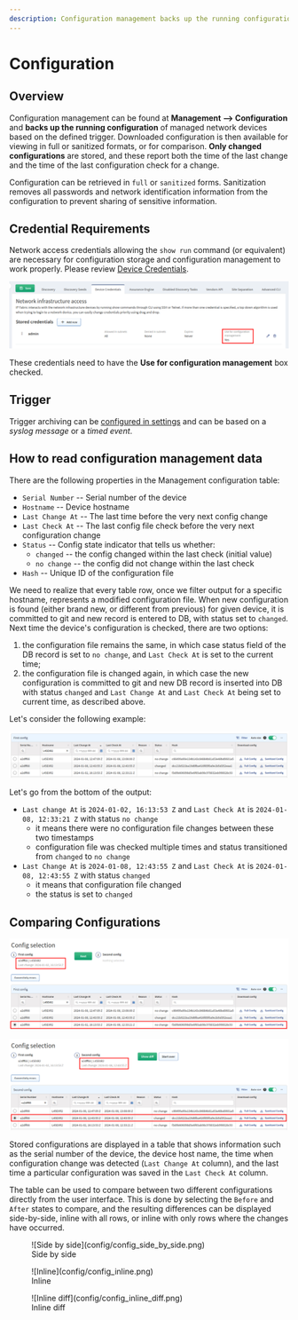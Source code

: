 ```yaml
---
description: Configuration management backs up the running configuration of managed network devices based on the defined trigger. Downloaded configuration is then...
---
```


# Configuration

## Overview

Configuration management can be found at **Management --> Configuration** and **backs up the running configuration** of managed network devices based on the defined trigger. Downloaded configuration is then available for viewing in full or sanitized formats, or for comparison. **Only changed configurations** are stored, and these report both the time of the last change and the time of the last configuration check for a change.

Configuration can be retrieved in `full` or `sanitized` forms. Sanitization removes all passwords and network identification information from the configuration to prevent sharing of sensitive information.

## Credential Requirements

Network access credentials allowing the `show run` command (or equivalent)
are necessary for configuration storage and configuration management to work properly. Please review [Device Credentials](../../IP_Fabric_Settings/Discovery_and_Snapshots/Discovery_Settings/device_credentials.md).

![Config Credentials](config/config_auth.png)

These credentials need to have the **Use for configuration management** box
checked.

## Trigger

Trigger archiving can be [configured in settings](../../IP_Fabric_Settings/configuration_management.md) and can be based on a _syslog message_ or a _timed event_.

## How to read configuration management data

There are the following properties in the Management configuration table:

- `Serial Number` -- Serial number of the device
- `Hostname` -- Device hostname
- `Last Change At` -- The last time before the very next config change
- `Last Check At` -- The last config file check before the very next configuration change
- `Status` -- Config state indicator that tells us whether:
  - `changed` -- the config changed within the last check (initial value)
  - `no change` -- the config did not change within the last check
- `Hash` -- Unique ID of the configuration file

We need to realize that every table row, once we filter output for a specific hostname, represents a modified configuration file. When new configuration is found (either brand new, or different from previous) for given device, it is committed to git and new record is entered to DB, with status set to `changed`. Next time the device's configuration is checked, there are two options:

1. the configuration file remains the same, in which case status field of the DB record is set to `no change`, and `Last Check At` is set to the current time;
2. the configuration file is changed again, in which case the new configuration is committed to git and new DB record is inserted into DB with status `changed` and `Last Change At` and `Last Check At` being set to current time, as described above.

Let's consider the following example:

![Output for L45EXR2](config/config_L45EXR2.png)

Let's go from the bottom of the output:

- `Last change At` is `2024-01-02, 16:13:53 Z` and `Last Check At` is `2024-01-08, 12:33:21 Z` with status `no change`
  - it means there were no configuration file changes between these two timestamps
  - configuration file was checked multiple times and status transitioned from `changed` to `no change`
- `Last Change At` is `2024-01-08, 12:43:55 Z` and `Last Check At` is `2024-01-08, 12:43:55 Z` with status `changed`
  - it means that configuration file changed
  - the status is set to `changed`

## Comparing Configurations

![Selecting older config](config/older_config.png)

![Selecting newer config](config/newer_config.png)

Stored configurations are displayed in a table that shows information such as the serial number of the device, the device host name, the time when configuration change was detected (`Last Change At` column), and the last time a particular configuration was saved in the `Last Check At` column.

The table can be used to compare between two different configurations directly from the user interface. This is done by selecting the `Before` and `After` states to compare, and the resulting differences can be displayed side-by-side, inline with all rows, or inline with only rows where the changes have occurred.

<figure markdown>
  ![Side by side](config/config_side_by_side.png)
  <figcaption>Side by side</figcaption>
</figure>

<figure markdown>
  ![Inline](config/config_inline.png)
  <figcaption>Inline</figcaption>
</figure>

<figure markdown>
  ![Inline diff](config/config_inline_diff.png)
  <figcaption>Inline diff</figcaption>
</figure>
